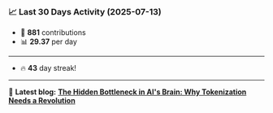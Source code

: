 <!--START_STATS-->
### 📈 Last 30 Days Activity (2025-07-13)  
- 🧮 **881** contributions  
- 📊 **29.37** per day
---
- 🔥 **43** day streak!
---
📝 **Latest blog:** [**The Hidden Bottleneck in AI's Brain: Why Tokenization Needs a Revolution**](https://andriak.com/blog/tokenization-revolution)
<!--END_STATS-->
